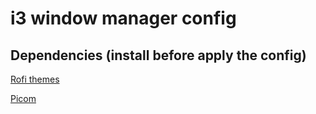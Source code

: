 # i3 window manager config

## Dependencies (install before apply the config)

[Rofi themes](https://github.com/adi1090x/rofi)

[Picom](https://github.com/yshui/picom)

